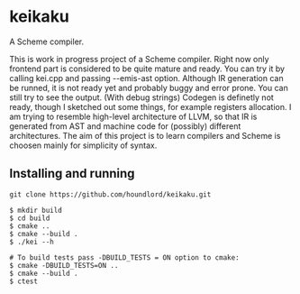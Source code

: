 # keikaku
A Scheme compiler.

This is work in progress project of a Scheme compiler. Right now only frontend part is considered to be quite mature and ready. You can try it by calling kei.cpp and passing --emis-ast option.
Although IR generation can be runned, it is not ready yet and probably buggy and error prone. You can still try to see the output. (With debug strings)
Codegen is definetly not ready, though I sketched out some things, for example registers allocation.
I am trying to resemble high-level architecture of LLVM, so that IR is generated from AST and machine code for (possibly) different architectures. 
The aim of this project is to learn compilers and Scheme is choosen mainly for simplicity of syntax.

## Installing and running

```
git clone https://github.com/houndlord/keikaku.git
```
```
$ mkdir build
$ cd build
$ cmake ..
$ cmake --build .
$ ./kei --h

# To build tests pass -DBUILD_TESTS = ON option to cmake:
$ cmake -DBUILD_TESTS=ON ..
$ cmake --build .
$ ctest
```
